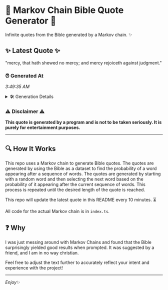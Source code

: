 # 📖 Markov Chain Bible Quote Generator 📖

Infinite quotes from the Bible generated by a Markov chain. ✨

## ✨ Latest Quote ✨
"mercy, that hath shewed no mercy; and mercy rejoiceth against judgment."

### ⏰ Generated At
*3:49:35 AM*

<details>
    <summary>🛠️ Generation Details</summary>
    <p>
        <strong>🌱 Seed:</strong> mercy,<br>
        <strong>🔄 Iterations:</strong> 10<br>
        <strong>📜 Context History:</strong><br>[ mercy, ]: that<br>[ mercy,, that ]: hath<br>[ mercy,, that, hath ]: shewed<br>[ mercy,, that, hath, shewed ]: no<br>[ mercy,, that, hath, shewed, no ]: mercy;<br>[ mercy,, that, hath, shewed, no, mercy; ]: and<br>[ that, hath, shewed, no, mercy;, and ]: mercy<br>[ hath, shewed, no, mercy;, and, mercy ]: rejoiceth<br>[ shewed, no, mercy;, and, mercy, rejoiceth ]: against<br>[ no, mercy;, and, mercy, rejoiceth, against ]: judgment.<br>
    </p>
</details>

### ⚠️ Disclaimer ⚠️
**This quote is generated by a program and is not to be taken seriously. It is purely for entertainment purposes.**

---

## 🔍 How It Works

This repo uses a Markov chain to generate Bible quotes. The quotes are generated by using the Bible as a dataset to find the probability of a word appearing after a sequence of words. The quotes are generated by starting with a random word and then selecting the next word based on the probability of it appearing after the current sequence of words. This process is repeated until the desired length of the quote is reached.

This repo will update the latest quote in this README every 10 minutes. ⏳

All code for the actual Markov chain is in `index.ts`.

## ❓ Why

I was just messing around with Markov Chains and found that the Bible surprisingly yielded good results when prompted. 
It was suggested by a friend, and I am in no way christian.

Feel free to adjust the text further to accurately reflect your intent and experience with the project!

---

*Enjoy*✨
